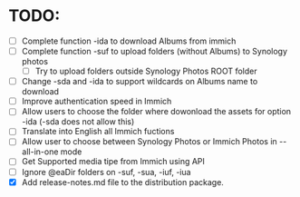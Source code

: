 # TODO:

- [ ] Complete function -ida to download Albums from immich
- [ ] Complete function -suf to upload folders (without Albums) to Synology photos
  - [ ] Try to upload folders outside Synology Photos ROOT folder
- [ ] Change -sda and -ida to support wildcards on Albums name to download
- [ ] Improve authentication speed in Immich
- [ ] Allow users to choose the folder where dowonload the assets for option -ida (-sda does not allow this)
- [ ] Translate into English all Immich fuctions
- [ ] Allow user to choose between Synology Photos or Immich Photos in --all-in-one mode
- [ ] Get Supported media tipe from Immich using API
- [ ] Ignore @eaDir folders on -suf, -sua, -iuf, -iua
- [x] Add release-notes.md file to the distribution package.
